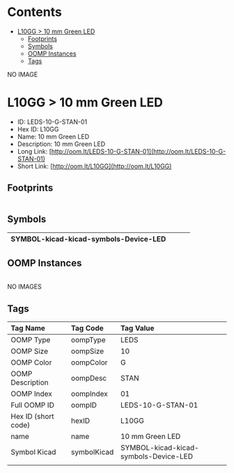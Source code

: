 



Contents
========

* [L10GG > 10 mm Green LED](#l10gg--10-mm-green-led)
	* [Footprints](#footprints)
	* [Symbols](#symbols)
	* [OOMP Instances](#oomp-instances)
	* [Tags](#tags)
  
NO IMAGE  
# L10GG > 10 mm Green LED

- ID: LEDS-10-G-STAN-01
- Hex ID: L10GG
- Name: 10 mm Green LED
- Description: 10 mm Green LED
- Long Link: [http://oom.lt/LEDS-10-G-STAN-01](http://oom.lt/LEDS-10-G-STAN-01)
- Short Link: [http://oom.lt/L10GG](http://oom.lt/L10GG)

## Footprints
  

|||||
| :--- | :--- | :--- | :--- |

## Symbols
  

|![]()<br>SYMBOL-kicad-kicad-symbols-Device-LED||||
| :--- | :--- | :--- | :--- |

## OOMP Instances
  

|||||
| :--- | :--- | :--- | :--- |
  
NO IMAGES  
## Tags
  

|Tag Name|Tag Code|Tag Value|
| :--- | :--- | :--- |
|OOMP Type|oompType|LEDS|
|OOMP Size|oompSize|10|
|OOMP Color|oompColor|G|
|OOMP Description|oompDesc|STAN|
|OOMP Index|oompIndex|01|
|Full OOMP ID|oompID|LEDS-10-G-STAN-01|
|Hex ID (short code)|hexID|L10GG|
|name|name|10 mm Green LED|
|Symbol Kicad|symbolKicad|SYMBOL-kicad-kicad-symbols-Device-LED|
||||
